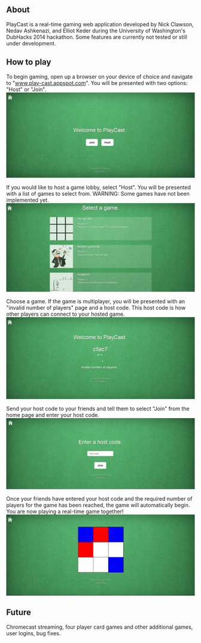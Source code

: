 ## About
PlayCast is a real-time gaming web application developed by Nick Clawson, Nedav Ashkenazi, and Elliot Keder during the University of Washington's DubHacks 2014 hackathon. Some features are currently not tested or still under development.

## How to play
To begin gaming, open up a browser on your device of choice and navigate to "www.play-cast.appspot.com". You will be presented with two options: "Host" or "Join".
![welcome](/screenshots/welcome.png?raw=true)

If you would like to host a game lobby, select "Host". You will be presented with a list of games to select from. WARNING: Some games have not been implemented yet.
![host](/screenshots/host.png?raw=true)

Choose a game. If the game is multiplayer, you will be presented with an "invalid number of players" page and a host code. This host code is how other players can connect to your hosted game.
![waiting](/screenshots/waiting.png?raw=true)

Send your host code to your friends and tell them to select "Join" from the home page and enter your host code.
![join](/screenshots/join.png?raw=true)

Once your friends have entered your host code and the required number of players for the game has been reached, the game will automatically begin. You are now playing a real-time game together!
![tictactoe](/screenshots/tictactoe.png?raw=true)

## Future
Chromecast streaming, four player card games and other additional games, user logins, bug fixes. 